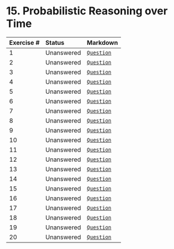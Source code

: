 # 15. Probabilistic Reasoning over Time

| **Exercise #** | **Status** | **Markdown** |
|:------------|:-----------|:-----------------|
| 1 | Unanswered | [`Question`](exercises/ex_1/question.md)|  
| 2 | Unanswered | [`Question`](exercises/ex_2/question.md)|
| 3 | Unanswered | [`Question`](exercises/ex_3/question.md)|
| 4 | Unanswered | [`Question`](exercises/ex_4/question.md)|
| 5 | Unanswered | [`Question`](exercises/ex_5/question.md)|
| 6 | Unanswered | [`Question`](exercises/ex_6/question.md)|
| 7 | Unanswered | [`Question`](exercises/ex_7/question.md)|
| 8 | Unanswered | [`Question`](exercises/ex_8/question.md)|
| 9 | Unanswered | [`Question`](exercises/ex_9/question.md)|
| 10 | Unanswered | [`Question`](exercises/ex_10/question.md)|
| 11 | Unanswered | [`Question`](exercises/ex_11/question.md)|
| 12 | Unanswered | [`Question`](exercises/ex_12/question.md)|
| 13 | Unanswered | [`Question`](exercises/ex_13/question.md)|
| 14 | Unanswered | [`Question`](exercises/ex_14/question.md)|
| 15 | Unanswered | [`Question`](exercises/ex_15/question.md)|
| 16 | Unanswered | [`Question`](exercises/ex_16/question.md)|
| 17 | Unanswered | [`Question`](exercises/ex_17/question.md)|
| 18 | Unanswered | [`Question`](exercises/ex_18/question.md)|
| 19 | Unanswered | [`Question`](exercises/ex_19/question.md)|
| 20 | Unanswered | [`Question`](exercises/ex_20/question.md)|
